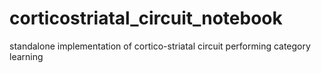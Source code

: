 # corticostriatal_circuit_notebook
standalone implementation of cortico-striatal circuit performing category learning 
